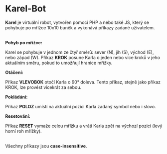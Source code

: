 # Karel-Bot

**Karel** je virtuální robot, vytvořen pomocí PHP a nebo také JS, který se pohybuje po mřížce 10x10 buněk a vykonává příkazy zadané uživatelem.
<br>
<br>


**Pohyb po mřížce:**

   Karel se pohybuje v jednom ze čtyř směrů: sever (N), jih (S), východ (E), nebo západ (W).
   Příkaz **KROK** posune Karla o jeden nebo více kroků v jeho aktuálním směru, pokud to umožňují hranice mřížky.


**Otáčení:**

   Příkaz **VLEVOBOK** otočí Karla o 90° doleva. Tento příkaz, stejně jako příkaz KROK, lze provést vícekrát za sebou.
   

**Pokládání:**

   Příkaz **POLOZ** umístí na aktuální pozici Karla zadaný symbol nebo i slovo.


**Resetování:**
   
   Příkaz **RESET** vymaže celou mřížku a vrátí Karla zpět na výchozí pozici (levý horní roh mřížky).
<br>
<br>

Všechny příkazy jsou **case-insensitive**.
